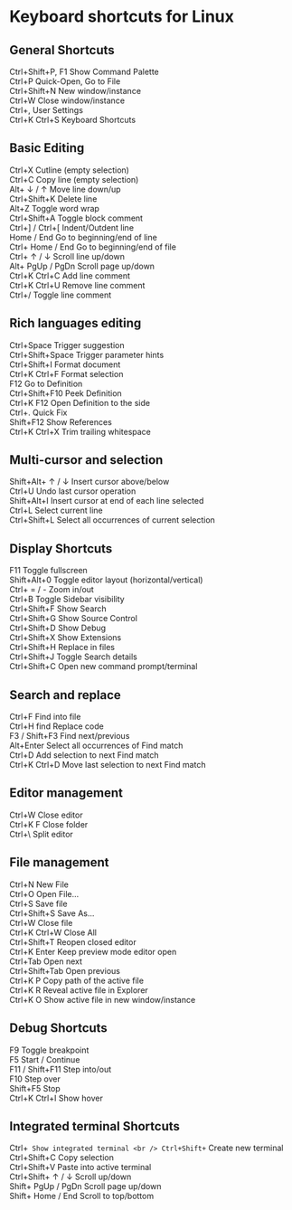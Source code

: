 
# Keyboard shortcuts for Linux

## General Shortcuts

Ctrl+Shift+P, F1 Show Command Palette <br />
Ctrl+P Quick-Open, Go to File <br />
Ctrl+Shift+N New window/instance <br />
Ctrl+W Close window/instance <br />
Ctrl+, User Settings <br />
Ctrl+K Ctrl+S Keyboard Shortcuts <br />

## Basic Editing

Ctrl+X Cutline (empty selection) <br />
Ctrl+C Copy line (empty selection) <br />
Alt+ ↓ / ↑ Move line down/up <br />
Ctrl+Shift+K Delete line <br />
Alt+Z Toggle word wrap <br />
Ctrl+Shift+A Toggle block comment <br />
Ctrl+] / Ctrl+[ Indent/Outdent line <br />
Home / End Go to beginning/end of line <br />
Ctrl+ Home / End Go to beginning/end of file <br />
Ctrl+ ↑ / ↓ Scroll line up/down <br />
Alt+ PgUp / PgDn Scroll page up/down <br />
Ctrl+K Ctrl+C Add line comment <br />
Ctrl+K Ctrl+U Remove line comment <br />
Ctrl+/ Toggle line comment <br />

## Rich languages editing

Ctrl+Space Trigger suggestion <br />
Ctrl+Shift+Space Trigger parameter hints <br />
Ctrl+Shift+I Format document <br />
Ctrl+K Ctrl+F Format selection <br />
F12 Go to  Definition <br />
Ctrl+Shift+F10 Peek Definition <br />
Ctrl+K F12 Open Definition to the side <br />
Ctrl+. Quick Fix <br />
Shift+F12 Show References <br />
Ctrl+K Ctrl+X Trim trailing whitespace <br />

## Multi-cursor and selection

Shift+Alt+ ↑ / ↓ Insert cursor above/below <br />
Ctrl+U Undo last cursor operation <br />
Shift+Alt+I Insert cursor at end of each line selected <br />
Ctrl+L Select current line <br />
Ctrl+Shift+L Select all occurrences of current selection <br />

## Display Shortcuts

F11 Toggle fullscreen <br />
Shift+Alt+0 Toggle editor layout (horizontal/vertical) <br />
Ctrl+ = / - Zoom in/out <br />
Ctrl+B Toggle Sidebar visibility <br />
Ctrl+Shift+F Show Search <br />
Ctrl+Shift+G Show Source Control <br />
Ctrl+Shift+D Show Debug <br />
Ctrl+Shift+X Show Extensions <br />
Ctrl+Shift+H Replace in files <br />
Ctrl+Shift+J Toggle Search details <br />
Ctrl+Shift+C Open new command prompt/terminal <br />

## Search and replace

Ctrl+F Find into file <br />
Ctrl+H find Replace code <br />
F3 / Shift+F3 Find next/previous <br />
Alt+Enter Select all occurrences of Find match <br />
Ctrl+D Add selection to next Find match <br />
Ctrl+K Ctrl+D Move last selection to next Find match <br />

## Editor management

Ctrl+W Close editor <br />
Ctrl+K F Close folder <br />
Ctrl+\ Split editor <br />

 ## File management

Ctrl+N New File <br />
Ctrl+O Open File... <br />
Ctrl+S Save file <br />
Ctrl+Shift+S Save As... <br />
Ctrl+W Close file <br />
Ctrl+K Ctrl+W Close All <br />
Ctrl+Shift+T Reopen closed editor <br />
Ctrl+K Enter Keep preview mode editor open <br />
Ctrl+Tab Open next <br />
Ctrl+Shift+Tab Open previous <br />
Ctrl+K P Copy path of the active file <br />
Ctrl+K R Reveal active file in Explorer <br />
Ctrl+K O Show active file in new window/instance <br />

## Debug Shortcuts

F9 Toggle breakpoint <br />
F5 Start / Continue <br />
F11 / Shift+F11 Step into/out <br />
F10 Step over <br />
Shift+F5 Stop <br />
Ctrl+K Ctrl+I Show hover <br />

## Integrated terminal Shortcuts

Ctrl+` Show integrated terminal <br />
Ctrl+Shift+` Create new terminal <br />
Ctrl+Shift+C Copy selection <br />
Ctrl+Shift+V Paste into active terminal <br />
Ctrl+Shift+ ↑ / ↓ Scroll up/down <br />
Shift+ PgUp / PgDn Scroll page up/down <br />
Shift+ Home / End Scroll to top/bottom